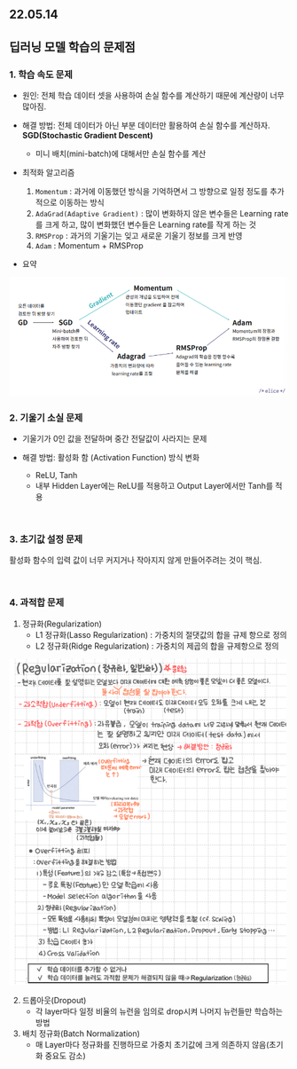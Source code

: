 ## 22.05.14

## 딥러닝 모델 학습의 문제점

### 1. 학습 속도 문제

- 원인: 전체 학습 데이터 셋을 사용하여 손실 함수를 계산하기 때문에 계산량이 너무 많아짐.

- 해결 방법: 전체 데이터가 아닌 부분 데이터만 활용하여 손실 함수를 계산하자.
  **SGD(Stochastic Gradient Descent)**

  - 미니 배치(mini-batch)에 대해서만 손실 함수를 계산

- 최적화 알고리즘
  1. `Momentum` : 과거에 이동했던 방식을 기억하면서 그 방향으로 일정 정도를 추가적으로 이동하는 방식
  2. `AdaGrad(Adaptive Gradient)` : 많이 변화하지 않은 변수들은 Learning rate를 크게 하고, 많이 변화했던 변수들은 Learning rate를 작게 하는 것
  3. `RMSProp` : 과거의 기울기는 잊고 새로운 기울기 정보를 크게 반영
  4. `Adam` : Momentum + RMSProp

* 요약

<img src='./img/algorithm.png' width=700px>

<br>

### 2. 기울기 소실 문제

- 기울기가 0인 값을 전달하며 중간 전달값이 사라지는 문제

- 해결 방법: 활성화 함 (Activation Function) 방식 변화
  - ReLU, Tanh
  - 내부 Hidden Layer에는 ReLU를 적용하고 Output Layer에서만 Tanh를 적용

<br>

### 3. 초기값 설정 문제

활성화 함수의 입력 값이 너무 커지거나 작아지지 않게 만들어주려는 것이 핵심.

<br>

### 4. 과적합 문제

1. 정규화(Regularization)
   - L1 정규화(Lasso Regularization) : 가중치의 절댓값의 합을 규제 항으로 정의
   - L2 정규화(Ridge Regularization) : 가중치의 제곱의 합을 규제항으로 정의

<img src='./img/regularization.png' width=500px>

2. 드롭아웃(Dropout)
   - 각 layer마다 일정 비율의 뉴런을 임의로 drop시켜 나머지 뉴런들만 학습하는 방법
3. 배치 정규화(Batch Normalization)
   - 매 Layer마다 정규화를 진행하므로 가중치 초기값에 크게 의존하지 않음(초기화 중요도 감소)
